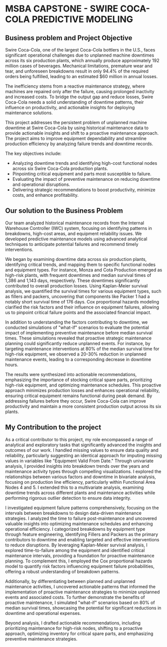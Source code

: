 # MSBA CAPSTONE - SWIRE COCA-COLA PREDICTIVE MODELING

## Business problem and Project Objective

Swire Coca-Cola, one of the largest Coca-Cola bottlers in the U.S., faces significant operational challenges due to unplanned machine downtimes across its six production plants, which annually produce approximately 192 million cases of beverages. Mechanical limitations, premature wear and tear, and unforeseen breakdowns result in only 94.4% of the required orders being fulfilled, leading to an estimated $60 million in annual losses. 

The inefficiency stems from a reactive maintenance strategy, where machines are repaired only after the failure, causing prolonged inactivity and increased costs. To bridge the output gap and reduce losses, Swire Coca-Cola needs a solid understanding of downtime patterns, their influence on productivity, and actionable insights for deploying maintenance solutions.

This project addresses the persistent problem of unplanned machine downtime at Swire Coca-Cola by using historical maintenance data to provide actionable insights and shift to a proactive maintenance approach. The project aims to improve equipment dependability and streamline production efficiency by analyzing failure trends and downtime records. 

The key objectives include:
* Analyzing downtime trends and identifying high-cost functional nodes across six Swire Coca-Cola production plants.
* Pinpointing critical equipment and parts most susceptible to failure.
* Evaluating the impact of preventive maintenance on reducing downtime and operational disruptions.
* Delivering strategic recommendations to boost productivity, minimize costs, and enhance profitability.

## Our solution to the Business Problem

Our team analyzed historical maintenance records from the Internal Warehouse Controller (IWC) system, focusing on identifying patterns in breakdowns, high-cost areas, and equipment reliability issues. We developed predictive maintenance models using advanced analytical techniques to anticipate potential failures and recommend timely interventions.

We began by examining downtime data across six production plants, identifying critical trends, and mapping them to specific functional nodes and equipment types. For instance, Monza and Cota Production emerged as high-risk plants, with frequent downtimes and median survival times of 1,386 and 1,143 days, respectively. These downtimes significantly contributed to overall production losses. Using Kaplan-Meier survival analysis, we quantified the survival times for various equipment types, such as fillers and packers, uncovering that components like Packer 1 had a notably short survival time of 176 days. Cox proportional hazards modeling clarified the risk factors and their influence on equipment failures, allowing us to pinpoint critical failure points and the associated financial impact. 

In addition to understanding the factors contributing to downtime, we conducted simulations of "what-if" scenarios to evaluate the potential impact of implementing preventive maintenance before median survival times. These simulations revealed that proactive strategic maintenance planning could significantly reduce unplanned events. For instance, by targeting maintenance interventions at 80% of the median survival time for high-risk equipment, we observed a 20-30% reduction in unplanned maintenance events, leading to a corresponding decrease in downtime hours. 

The results were synthesized into actionable recommendations, emphasizing the importance of stocking critical spare parts, prioritizing high-risk equipment, and optimizing maintenance schedules. This proactive approach minimizes production losses and enhances operational reliability, ensuring critical equipment remains functional during peak demand. By addressing failures before they occur, Swire Coca-Cola can improve productivity and maintain a more consistent production output across its six plants.

## My Contribution to the project

As a critical contributor to this project, my role encompassed a range of analytical and exploratory tasks that significantly advanced the insights and outcomes of our work. I handled missing values to ensure data quality and reliability, particularly suggesting an identical approach for imputing missing values in variables like "Equipment Valid From Date."  Through univariate analysis, I provided insights into breakdown trends over the years and maintenance activity types through compelling visualizations. I explored the relationships between various factors and downtime in bivariate analysis, focusing on production line efficiency, particularly within Functional Area Nodes 4 and 5. I extended this to a multivariate analysis, examining downtime trends across different plants and maintenance activities while performing rigorous outlier detection to ensure data integrity.

I investigated equipment failure patterns comprehensively, focusing on the intervals between breakdowns to design data-driven maintenance strategies. I analyzed the time to failure post-maintenance and uncovered valuable insights into optimizing maintenance schedules and enhancing operational efficiency. I categorized breakdowns by equipment type through feature engineering, identifying Fillers and Packers as the primary contributors to downtime and enabling targeted and effective interventions to reduce disruptions. By leveraging Kaplan-Meier survival analysis, I explored time-to-failure among the equipment and identified critical maintenance intervals, providing a foundation for proactive maintenance planning. To complement this, I employed the Cox proportional hazards model to quantify risk factors influencing equipment failure probabilities, offering a robust understanding of breakdown patterns. 

Additionally, by differentiating between planned and unplanned maintenance activities, I uncovered actionable patterns that informed the implementation of proactive maintenance strategies to minimize unplanned events and associated costs. To further demonstrate the benefits of proactive maintenance, I simulated "what-if" scenarios based on 80% of median survival times, showcasing the potential for significant reductions in downtime and operational expenses. 

Beyond analysis, I drafted actionable recommendations, including prioritizing maintenance for high-risk nodes, shifting to a proactive approach, optimizing inventory for critical spare parts, and emphasizing preventive maintenance strategies.


